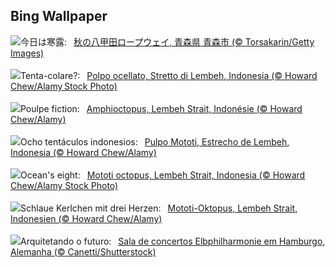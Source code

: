 ## Bing Wallpaper
![](https://www.bing.com/th?id=OHR.Kanro2024_JA-JP5787966494_UHD.jpg&w=1000)今日は寒露:&nbsp;&ensp;[秋の八甲田ロープウェイ,  青森県 青森市 (© Torsakarin/Getty Images)](https://www.bing.com/th?id=OHR.Kanro2024_JA-JP5787966494_UHD.jpg)
<br><br/>
![](https://www.bing.com/th?id=OHR.MototiOctopus_IT-IT6416760928_UHD.jpg&w=1000)Tenta-colare?:&nbsp;&ensp;[Polpo ocellato, Stretto di Lembeh, Indonesia (© Howard Chew/Alamy Stock Photo)](https://www.bing.com/th?id=OHR.MototiOctopus_IT-IT6416760928_UHD.jpg)
<br><br/>
![](https://www.bing.com/th?id=OHR.MototiOctopus_FR-FR0598222042_UHD.jpg&w=1000)Poulpe fiction:&nbsp;&ensp;[Amphioctopus, Lembeh Strait, Indonésie (© Howard Chew/Alamy)](https://www.bing.com/th?id=OHR.MototiOctopus_FR-FR0598222042_UHD.jpg)
<br><br/>
![](https://www.bing.com/th?id=OHR.MototiOctopus_ES-ES5895237621_UHD.jpg&w=1000)Ocho tentáculos indonesios:&nbsp;&ensp;[Pulpo Mototi, Estrecho de Lembeh, Indonesia (© Howard Chew/Alamy)](https://www.bing.com/th?id=OHR.MototiOctopus_ES-ES5895237621_UHD.jpg)
<br><br/>
![](https://www.bing.com/th?id=OHR.MototiOctopus_EN-GB7709724340_UHD.jpg&w=1000)Ocean's eight:&nbsp;&ensp;[Mototi octopus, Lembeh Strait, Indonesia (© Howard Chew/Alamy Stock Photo)](https://www.bing.com/th?id=OHR.MototiOctopus_EN-GB7709724340_UHD.jpg)
<br><br/>
![](https://www.bing.com/th?id=OHR.MototiOctopus_DE-DE2317582998_UHD.jpg&w=1000)Schlaue Kerlchen mit drei Herzen:&nbsp;&ensp;[Mototi-Oktopus, Lembeh Strait, Indonesien (© Howard Chew/Alamy)](https://www.bing.com/th?id=OHR.MototiOctopus_DE-DE2317582998_UHD.jpg)
<br><br/>
![](https://www.bing.com/th?id=OHR.ElbePhilharmonic_PT-BR9107755270_UHD.jpg&w=1000)Arquitetando o futuro:&nbsp;&ensp;[Sala de concertos Elbphilharmonie em Hamburgo, Alemanha (© Canetti/Shutterstock)](https://www.bing.com/th?id=OHR.ElbePhilharmonic_PT-BR9107755270_UHD.jpg)
<br><br/>
